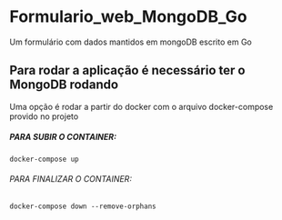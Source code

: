 # Formulario_web_MongoDB_Go
Um formulário com dados mantidos em mongoDB escrito em Go

## Para rodar a aplicação é necessário ter o MongoDB rodando

Uma opção é rodar a partir do docker com o arquivo docker-compose provido no projeto

##### PARA SUBIR O CONTAINER:

`docker-compose up`

###### PARA FINALIZAR O CONTAINER:

`docker-compose down --remove-orphans`
